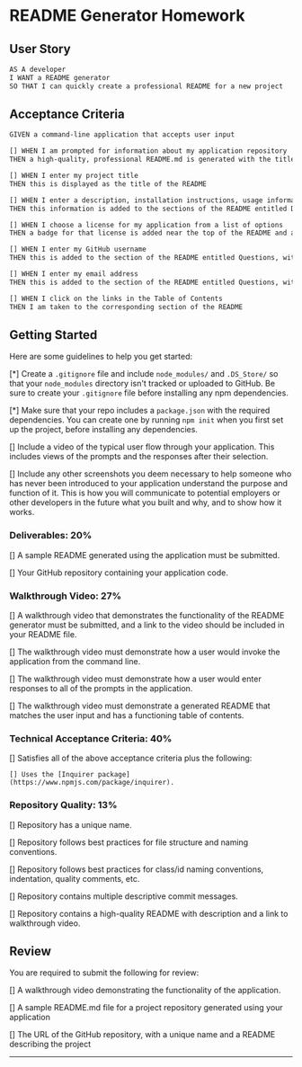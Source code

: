 # README Generator Homework
## User Story

```md
AS A developer
I WANT a README generator
SO THAT I can quickly create a professional README for a new project
```

## Acceptance Criteria

```md
GIVEN a command-line application that accepts user input

[] WHEN I am prompted for information about my application repository
THEN a high-quality, professional README.md is generated with the title of my project and sections entitled Description, Table of Contents, Installation, Usage, License, Contributing, Tests, and Questions

[] WHEN I enter my project title
THEN this is displayed as the title of the README

[] WHEN I enter a description, installation instructions, usage information, contribution guidelines, and test instructions
THEN this information is added to the sections of the README entitled Description, Installation, Usage, Contributing, and Tests

[] WHEN I choose a license for my application from a list of options
THEN a badge for that license is added near the top of the README and a notice is added to the section of the README entitled License that explains which license the application is covered under

[] WHEN I enter my GitHub username
THEN this is added to the section of the README entitled Questions, with a link to my GitHub profile

[] WHEN I enter my email address
THEN this is added to the section of the README entitled Questions, with instructions on how to reach me with additional questions

[] WHEN I click on the links in the Table of Contents
THEN I am taken to the corresponding section of the README
```

## Getting Started

Here are some guidelines to help you get started:

[*] Create a `.gitignore` file and include `node_modules/` and `.DS_Store/` so that your `node_modules` directory isn't tracked or uploaded to GitHub. Be sure to create your `.gitignore` file before installing any npm dependencies.

[*] Make sure that your repo includes a `package.json` with the required dependencies. You can create one by running `npm init` when you first set up the project, before installing any dependencies.

[] Include a video of the typical user flow through your application. This includes views of the prompts and the responses after their selection.

[] Include any other screenshots you deem necessary to help someone who has never been introduced to your application understand the purpose and function of it. This is how you will communicate to potential employers or other developers in the future what you built and why, and to show how it works.


### Deliverables: 20%

[] A sample README generated using the application must be submitted.

[] Your GitHub repository containing your application code.

### Walkthrough Video: 27%

[] A walkthrough video that demonstrates the functionality of the README generator must be submitted, and a link to the video should be included in your README file.

[] The walkthrough video must demonstrate how a user would invoke the application from the command line.

[] The walkthrough video must demonstrate how a user would enter responses to all of the prompts in the application.

[] The walkthrough video must demonstrate a generated README that matches the user input and has a functioning table of contents.

### Technical Acceptance Criteria: 40%

[] Satisfies all of the above acceptance criteria plus the following:

	[] Uses the [Inquirer package](https://www.npmjs.com/package/inquirer).

### Repository Quality: 13%

[] Repository has a unique name.

[] Repository follows best practices for file structure and naming conventions.

[] Repository follows best practices for class/id naming conventions, indentation, quality comments, etc.

[] Repository contains multiple descriptive commit messages.

[] Repository contains a high-quality README with description and a link to walkthrough video.


## Review

You are required to submit the following for review:

[] A walkthrough video demonstrating the functionality of the application.

[] A sample README.md file for a project repository generated using your application

[] The URL of the GitHub repository, with a unique name and a README describing the project

-----------
<!-- created by badge: ![image](https://img.shields.io/badge/Created%20By-Matt%20Moore-orange) -->
<!-- JS100% badge: ![image](https://img.shields.io/badge/JavaScript-100%25-brightgreen) -->



<!-- // .then((response) => {
    //   fs.writeFile('README.md', JSON.stringify(response, null, '\t'), 'utf8', (err) => {
      //     err ? console.log(err) : console.log('Success!');
      //   });
      // });
      // console.log(response);
      //   response.confirm === response.password
      //     ? console.log('Success!')
      //     : console.log('Whoops! That\'s no bueño. ') -->